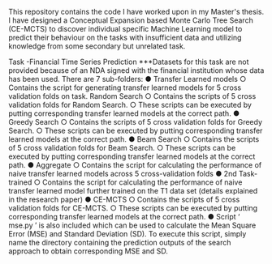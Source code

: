 This repository contains the code I have worked upon in my Master's thesis. I have designed a Conceptual Expansion based Monte Carlo Tree Search (CE-MCTS) to discover individual specific Machine Learning model to predict their behaviour on the tasks with insufficient data and utilizing knowledge from some secondary but unrelated task.


Task -Financial Time Series Prediction
***Datasets for this task are not provided because of an NDA signed with the financial institution
whose data has been used.
There are 7 sub-folders:
● Transfer Learned models
○ Contains the script for generating transfer learned models for 5 cross validation
folds on task.
Random Search
○ Contains the scripts of 5 cross validation folds for Random Search.
○ These scripts can be executed by putting corresponding transfer learned models
at the correct path.
● Greedy Search
○ Contains the scripts of 5 cross validation folds for Greedy Search.
○ These scripts can be executed by putting corresponding transfer learned models
at the correct path.
● Beam Search
○ Contains the scripts of 5 cross validation folds for Beam Search.
○ These scripts can be executed by putting corresponding transfer learned models
at the correct path.
● Aggregate
○ Contains the script for calculating the performance of naive transfer learned
models across 5 cross-validation folds
● 2nd Task-trained
○ Contains the script for calculating the performance of naive transfer learned
model further trained on the T1 data set (details explained in the research paper)
● CE-MCTS
○ Contains the scripts of 5 cross validation folds for CE-MCTS.
○ These scripts can be executed by putting corresponding transfer learned models
at the correct path.
● Script ‘ mse.py ’ is also included which can be used to calculate the Mean Square Error
(MSE) and Standard Deviation (SD). To execute this script, simply name the directory
containing the prediction outputs of the search approach to obtain corresponding MSE
and SD.
